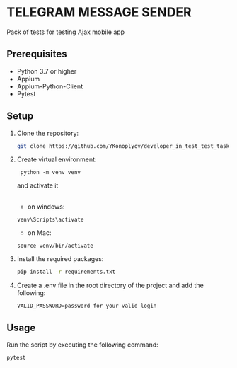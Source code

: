 # TELEGRAM MESSAGE SENDER
Pack of tests for testing Ajax mobile app

## Prerequisites
- Python 3.7 or higher
- Appium
- Appium-Python-Client
- Pytest

## Setup
1. Clone the repository:

    ```bash
    git clone https://github.com/YKonoplyov/developer_in_test_test_task_appium_Ajax.git
    ```
2. Create virtual environment:
   ```
    python -m venv venv
   ```
   and activate it 
   <br>
   <br>
    - on windows:
    ```
    venv\Scripts\activate
    ```   
    - on Mac:
    ```
    source venv/bin/activate
   ```

3. Install the required packages:

    ```bash
    pip install -r requirements.txt
    ```

4. Create a .env file in the root directory of the project and add the following:
    ```
    VALID_PASSWORD=password for your valid login
    ```

## Usage
Run the script by executing the following command:

```bash
pytest
```

